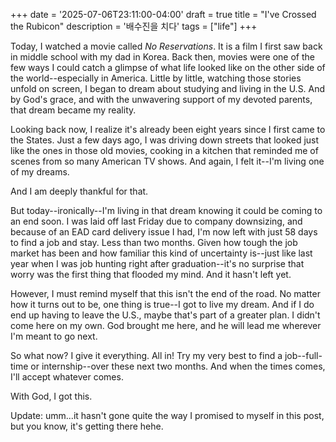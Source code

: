 +++
date = '2025-07-06T23:11:00-04:00'
draft = true
title = "I've Crossed the Rubicon"
description = '배수진을 치다'
tags = ["life"]
+++

Today, I watched a movie called *No Reservations*. It is a film I first saw back in middle school with my dad in Korea. Back then, movies were one of the few ways I could catch a glimpse of what life looked like on the other side of the world--especially in America. Little by little, watching those stories unfold on screen, I began to dream about studying and living in the U.S. And by God's grace, and with the unwavering support of my devoted parents, that dream became my reality.

Looking back now, I realize it's already been eight years since I first came to the States. Just a few days ago, I was driving down streets that looked just like the ones in those old movies, cooking in a kitchen that reminded me of scenes from so many American TV shows. And again, I felt it--I'm living one of my dreams.

And I am deeply thankful for that.

But today--ironically--I'm living in that dream knowing it could be coming to an end soon. I was laid off last Friday due to company downsizing, and because of an EAD card delivery issue I had, I'm now left with just 58 days to find a job and stay. Less than two months. Given how tough the job market has been and how familiar this kind of uncertainty is--just like last year when I was job hunting right after graduation--it's no surprise that worry was the first thing that flooded my mind. And it hasn't left yet.

However, I must remind myself that this isn't the end of the road. No matter how it turns out to be, one thing is true--I got to live my dream. And if I do end up having to leave the U.S., maybe that's part of a greater plan. I didn't come here on my own. God brought me here, and he will lead me wherever I'm meant to go next.

So what now? I give it everything. All in! Try my very best to find a job--full-time or internship--over these next two months. And when the times comes, I'll accept whatever comes. 

With God, I got this.  

Update: umm...it hasn't gone quite the way I promised to myself in this post, but you know, it's getting there hehe.